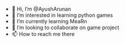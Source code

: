 - 👋 Hi, I’m @AyushArunan
- 👀 I’m interested in learning python games
- 🌱 I’m currently learning MeaRn
- 💞️ I’m looking to collaborate on game project
- 📫 How to reach me there

<!---
AyushArunan/AyushArunan is a ✨ special ✨ repository because its `README.md` (this file) appears on your GitHub profile.
You can click the Preview link to take a look at your changes.
--->
